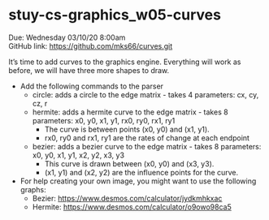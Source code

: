 # stuy-cs-graphics_w05-curves

Due: Wednesday 03/10/20 8:00am  
GitHub link: https://github.com/mks66/curves.git  


It’s time to add curves to the graphics engine. Everything will work as before, we will have three more shapes to draw.

- Add the following commands to the parser
    - circle: adds a circle to the edge matrix - takes 4 parameters: cx, cy, cz, r
    - hermite: adds a hermite curve to the edge matrix - takes 8 parameters: x0, y0, x1, y1, rx0, ry0, rx1, ry1
        - The curve is between points (x0, y0) and (x1, y1).
        - rx0, ry0 and rx1, ry1 are the rates of change at each endpoint
    - bezier: adds a bezier curve to the edge matrix - takes 8 parameters: x0, y0, x1, y1, x2, y2, x3, y3
        - This curve is drawn between (x0, y0) and (x3, y3).
        - (x1, y1) and (x2, y2) are the influence points for the curve.
- For help creating your own image, you might want to use the following graphs:
    - Bezier: https://www.desmos.com/calculator/jydkmhkxac
    - Hermite: https://www.desmos.com/calculator/o9owo98ca5
